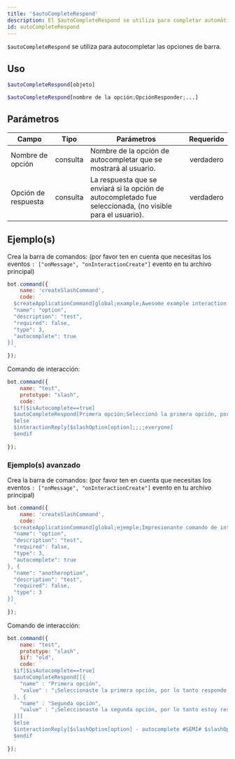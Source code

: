 ```yaml
---
title: '$autoCompleteRespond'
description: El $autoCompleteRespond se utiliza para completar automáticamente las opciones de barra.
id: autoCompleteRespond
---
```


`$autoCompleteRespond` se utiliza para autocompletar las opciones de barra.

## Uso

```php
$autoCompleteRespond[objeto]
```

```php
$autoCompleteRespond[nombre de la opción;OpciónResponder;...]
```

## Parámetros

| Campo               | Tipo     | Parámetros                                                                                                 | Requerido |
| ------------------- | -------- | ---------------------------------------------------------------------------------------------------------- |:---------:|
| Nombre de opción    | consulta | Nombre de la opción de autocompletar que se mostrará al usuario.                                           | verdadero |
| Opción de respuesta | consulta | La respuesta que se enviará si la opción de autocompletado fue seleccionada, (no visible para el usuario). | verdadero |

## Ejemplo(s)

Crea la barra de comandos: (por favor ten en cuenta que necesitas los eventos `: ["onMessage", "onInteractionCreate"]` evento en tu archivo principal)

```javascript
bot.command({
    name: 'createSlashCommand',
    code: `
  $createApplicationCommand[global;example;Awesome example interaction command with auto-complete!;true;slash;[{
  "name": "option",
  "description": "test",
  "required": false,
  "type": 3,
  "autocomplete": true
}]
  `
});
```

Comando de interacción:

```javascript
bot.command({
    name: "test",
    prototype: "slash",
    code: `
  $if[$isAutocomplete==true]
  $autoCompleteRespond[Primera opción;Seleccionó la primera opción, por lo tanto estoy respondiendo con esto!;Segunda opción;Seleccionó el primer segundo, por lo tanto, estoy respondiendo con esto!]
  $else
  $interactionReply[$slashOption[option];;;;everyone]
  $endif
  `
});
```

### Ejemplo(s) avanzado

Crea la barra de comandos: (por favor ten en cuenta que necesitas los eventos `: ["onMessage", "onInteractionCreate"]` evento en tu archivo principal)

```javascript
bot.command({
    name: 'createSlashCommand',
    code: `
  $createApplicationCommand[global;ejemple;Impresionante comando de interacción de ejemplo con autocompletar.;true;slash;[{
  "name": "option",
  "description": "test",
  "required": false,
  "type": 3,
  "autocomplete": true
}, {
  "name": "anotheroption",
  "description": "test",
  "required": false,
  "type": 3
}]
  `
});
```

Comando de interacción:

```javascript
bot.command({
    name: "test",
    prototype: "slash",
    $if: "old",
    code: `
  $if[$isAutocomplete==true]
  $autoCompleteRespond[[{ 
    "name" : "Primera opción",
    "value" : "¡Seleccionaste la primera opción, por lo tanto respondo con esto!"
  }, {
    "name" : "Segunda opción",
    "value" : "¡Seleccionaste la segunda opción, por lo tanto estoy respondiendo con esto!"
  }]]
  $else
  $interactionReply[$slashOption[option] - autocomplete #SEMI# $slashOption[anotheroption] - false autocomplete;;;;everyone]
  $endif
  `
});
```
